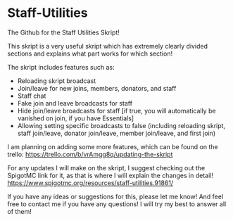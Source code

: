 # Staff-Utilities
The Github for the Staff Utilities Skript!

This skript is a very useful skript which has extremely clearly divided sections and explains what part works for which section!

The skript includes features such as:
- Reloading skript broadcast
- Join/leave for new joins, members, donators, and staff
- Staff chat
- Fake join and leave broadcasts for staff
- Hide join/leave broadcasts for staff [if true, you will automatically be vanished on join, if you have Essentials]
- Allowing setting specific broadcasts to false (including reloading skript, staff join/leave, donator join/leave, member join/leave, and first join)

I am planning on adding some more features, which can be found on the trello:
https://trello.com/b/vrAmgg8q/updating-the-skript

For any updates I will make on the skript, I suggest checking out the SpigotMC link for it, as that is where I will explain the changes in detail!
https://www.spigotmc.org/resources/staff-utilities.91861/

If you have any ideas or suggestions for this, please let me know! And feel free to contact me if you have any questions! I will try my best to answer all of them!
